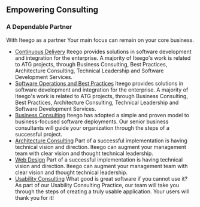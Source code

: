 ## Empowering Consulting

### A Dependable Partner

With Iteego as a partner Your main focus can remain on your core business.

* [Continuous Delivery](consulting)
Iteego provides solutions in software development and integration for the enterprise. A majority of Iteego's work is related to ATG projects, through Business Consulting, Best Practices, Architecture Consulting, Technical Leadership and Software Development Services.
* [Software Operations and Best Practices](consulting)
Iteego provides solutions in software development and integration for the enterprise. A majority of Iteego's work is related to ATG projects, through Business Consulting, Best Practices, Architecture Consulting, Technical Leadership and Software Development Services.
* [Business Consulting](consulting)
Iteego has adopted a simple and proven model to business-focused software deployments. Our senior business consultants will guide your organization through the steps of a successful project.
* [Architecture Consulting](consulting)
Part of a successful implementation is having technical vision and direction. Iteego can augment your management team with clear vision and thought technical leadership.
* [Web Design](consulting)
Part of a successful implementation is having technical vision and direction. Iteego can augment your management team with clear vision and thought technical leadership.
* [Usability Consulting](consulting)
What good is great software if you cannot use it? As part of our Usability Consulting Practice, our team will take you through the steps of creating a truly usable application. Your users will thank you for it!
